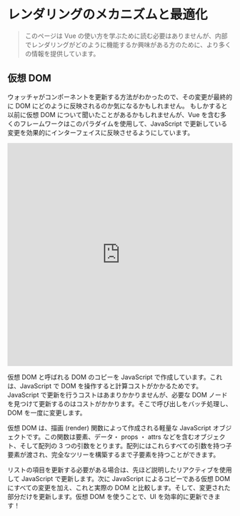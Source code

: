 # レンダリングのメカニズムと最適化

> このページは Vue の使い方を学ぶために読む必要はありませんが、内部でレンダリングがどのように機能するか興味がある方のために、より多くの情報を提供しています。

## 仮想 DOM

ウォッチャがコンポーネントを更新する方法がわかったので、その変更が最終的に DOM にどのように反映されるのか気になるかもしれません。 もしかすると以前に仮想 DOM について聞いたことがあるかもしれませんが、Vue を含む多くのフレームワークはこのパラダイムを使用して、JavaScript で更新している変更を効果的にインターフェイスに反映させるようにしています。

<div class="reactivecontent">
  <iframe height="500" style="width: 100%;" scrolling="no" title="How does the Virtual DOM work?" src="https://codepen.io/sdras/embed/RwwQapa?height=500&theme-id=light&default-tab=result" frameborder="no" allowtransparency="true" allowfullscreen="true">
    See the Pen <a href='https://codepen.io/sdras/pen/RwwQapa'>How does the Virtual DOM work?</a> by Sarah Drasner
    (<a href='https://codepen.io/sdras'>@sdras</a>) on <a href='https://codepen.io'>CodePen</a>.
  </iframe>
</div>

仮想 DOM と呼ばれる DOM のコピーを JavaScript で作成しています。これは、JavaScript で DOM を操作すると計算コストがかかるためです。JavaScript で更新を行うコストはあまりかかりませんが、必要な DOM ノードを見つけて更新するのはコストがかかります。そこで呼び出しをバッチ処理し、DOM を一度に変更します。

仮想 DOM は、描画 (render) 関数によって作成される軽量な JavaScript オブジェクトです。この関数は要素、データ・ props ・ attrs などを含むオブジェクト、そして配列の 3 つの引数をとります。配列にはこれらすべての引数を持つ子要素が渡され、完全なツリーを構築するまで子要素を持つことができます。

リストの項目を更新する必要がある場合は、先ほど説明したリアクティブを使用して JavaScript で更新します。次に JavaScript によるコピーである仮想 DOM にすべての変更を加え、これと実際の DOM と比較します。そして、変更された部分だけを更新します。仮想 DOM を使うことで、UI を効率的に更新できます！
